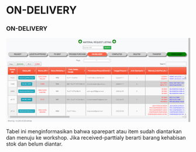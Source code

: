 # ON-DELIVERY

### ON-DELIVERY

![](<../../.gitbook/assets/ON-DELEVERY (1).PNG>)

Tabel ini menginformasikan bahwa sparepart atau item sudah diantarkan dan menuju ke workshop. Jika received-parttialy berarti barang kehabisan stok dan belum diantar.

